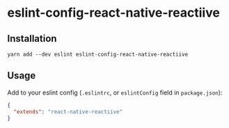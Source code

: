 # eslint-config-react-native-reactiive

## Installation

```
yarn add --dev eslint eslint-config-react-native-reactiive
```

## Usage

Add to your eslint config (`.eslintrc`, or `eslintConfig` field in `package.json`):

```json
{
  "extends": "react-native-reactiive"
}
```
